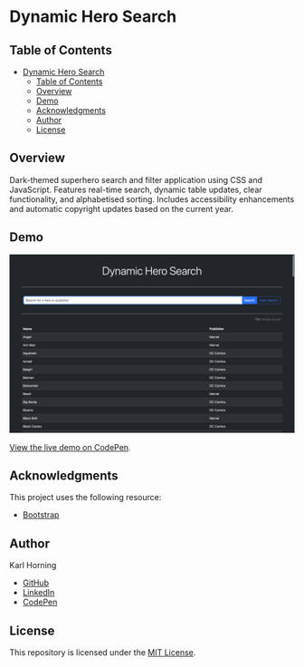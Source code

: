 # Dynamic Hero Search

## Table of Contents

- [Dynamic Hero Search](#dynamic-hero-search)
  - [Table of Contents](#table-of-contents)
  - [Overview](#overview)
  - [Demo](#demo)
  - [Acknowledgments](#acknowledgments)
  - [Author](#author)
  - [License](#license)

## Overview

Dark-themed superhero search and filter application using CSS and JavaScript. Features real-time search, dynamic table updates, clear functionality, and alphabetised sorting. Includes accessibility enhancements and automatic copyright updates based on the current year.

## Demo

![Preview Image](./src/img/preview.png)

[View the live demo on CodePen](https://codepen.io/karlhorning/pen/dyrMzWy).

## Acknowledgments

This project uses the following resource:

- [Bootstrap](https://getbootstrap.com)

## Author

Karl Horning

- [GitHub](https://github.com/Karl-Horning/)
- [LinkedIn](https://www.linkedin.com/in/karl-horning/)
- [CodePen](https://codepen.io/karlhorning)

## License

This repository is licensed under the [MIT License](LICENSE).
